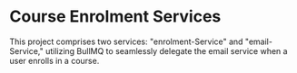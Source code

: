 # Course Enrolment Services
This project comprises two services: "enrolment-Service" and "email-Service," utilizing BullMQ to seamlessly delegate the email service when a user enrolls in a course.
